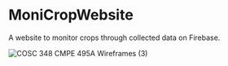 # MoniCropWebsite
A website to monitor crops through collected data on Firebase.

![COSC 348   CMPE 495A Wireframes (3)](https://github.com/emansarahafi/MoniCropWebsite/assets/85173630/da259ddb-8702-4bd4-9bc2-c5d18071583c)


